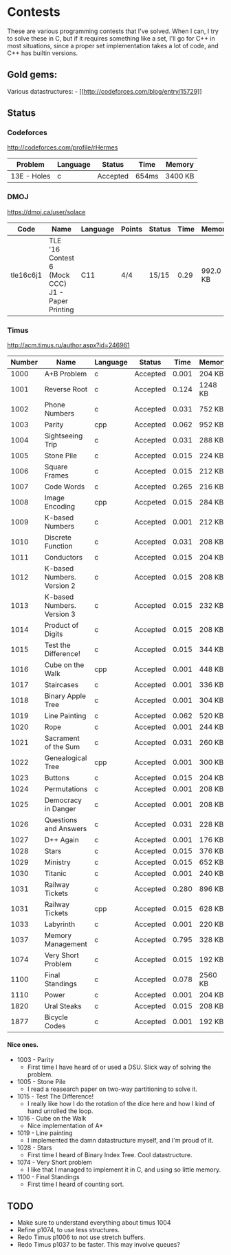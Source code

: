 # Contests

These are various programming contests that I've solved. When I can, I try to
solve these in C, but if it requires something like a set, I'll go for C++
in most situations, since a proper set implementation takes a lot of code,
and C++ has builtin versions.

## Gold gems:

Various datastructures: 
	- [[http://codeforces.com/blog/entry/15729]]

## Status

### Codeforces
http://codeforces.com/profile/rHermes

| Problem     | Language | Status   | Time  | Memory  |
| ----------- | -------- | -------- | ----- | ------- |
| 13E - Holes | c        | Accepted | 654ms | 3400 KB |

### DMOJ
https://dmoj.ca/user/solace

| Code      | Name                                             | Language | Points | Status | Time  | Memory   |
| --------- | ------------------------------------------------ | -------- | ------ | ------ | ----- | -------- |
| tle16c6j1 | TLE '16 Contest 6 (Mock CCC) J1 - Paper Printing | C11      | 4/4    | 15/15  | 0.29  | 992.0 KB |


### Timus
http://acm.timus.ru/author.aspx?id=246961

| Number | Name                       | Language | Status   | Time  | Memory  |
| ------ | -------------------------- | -------- | -------- | ----- | ------- |
| 1000   | A+B Problem                | c        | Accepted | 0.001 | 204 KB  |
| 1001   | Reverse Root               | c        | Accepted | 0.124 | 1248 KB |
| 1002   | Phone Numbers              | c        | Accepted | 0.031 | 752 KB  |
| 1003   | Parity                     | cpp      | Accepted | 0.062 | 952 KB  |
| 1004   | Sightseeing Trip           | c        | Accepted | 0.031 | 288 KB  |
| 1005   | Stone Pile                 | c        | Accepted | 0.015 | 224 KB  |
| 1006   | Square Frames              | c        | Accepted | 0.015 | 212 KB  |
| 1007   | Code Words                 | c        | Accepted | 0.265 | 216 KB  |
| 1008   | Image Encoding             | cpp      | Accpeted | 0.015 | 284 KB  |
| 1009   | K-based Numbers            | c        | Accepted | 0.001 | 212 KB  |
| 1010   | Discrete Function          | c        | Accepted | 0.031 | 208 KB  |
| 1011   | Conductors                 | c        | Accepted | 0.015 | 204 KB  |
| 1012   | K-based Numbers. Version 2 | c        | Accepted | 0.015 | 208 KB  |
| 1013   | K-based Numbers. Version 3 | c        | Accepted | 0.015 | 232 KB  |
| 1014   | Product of Digits          | c        | Accepted | 0.015 | 208 KB  |
| 1015   | Test the Difference!       | c        | Accepted | 0.015 | 344 KB  |
| 1016   | Cube on the Walk           | cpp      | Accepted | 0.001 | 448 KB  |
| 1017   | Staircases                 | c        | Accepted | 0.001 | 336 KB  |
| 1018   | Binary Apple Tree          | c        | Accepted | 0.001 | 304 KB  |
| 1019   | Line Painting              | c        | Accepted | 0.062 | 520 KB  |
| 1020   | Rope                       | c        | Accepted | 0.001 | 244 KB  |
| 1021   | Sacrament of the Sum       | c        | Accepted | 0.031 | 260 KB  |
| 1022   | Genealogical Tree          | cpp      | Accepted | 0.001 | 300 KB  |
| 1023   | Buttons                    | c        | Accepted | 0.015 | 204 KB  |
| 1024   | Permutations               | c        | Accepted | 0.001 | 208 KB  |
| 1025   | Democracy in Danger        | c        | Accepted | 0.001 | 208 KB  |
| 1026   | Questions and Answers      | c        | Accepted | 0.031 | 228 KB  |
| 1027   | D++ Again                  | c        | Accepted | 0.001 | 176 KB  |
| 1028   | Stars                      | c        | Accepted | 0.015 | 376 KB  |
| 1029   | Ministry                   | c        | Accepted | 0.015 | 652 KB  |
| 1030   | Titanic                    | c        | Accepted | 0.001 | 240 KB  |
| 1031   | Railway Tickets            | c        | Accepted | 0.280 | 896 KB  |
| 1031   | Railway Tickets            | cpp      | Accepted | 0.015 | 628 KB  |
| 1033   | Labyrinth                  | c        | Accepted | 0.001 | 220 KB  |
| 1037   | Memory Management          | c        | Accepted | 0.795 | 328 KB  |
| 1074   | Very Short Problem         | c        | Accepted | 0.015 | 192 KB  |
| 1100   | Final Standings            | c        | Accepted | 0.078 | 2560 KB |
| 1110   | Power                      | c        | Accepted | 0.001 | 204 KB  |
| 1820   | Ural Steaks                | c        | Accepted | 0.015 | 208 KB  |
| 1877   | Bicycle Codes              | c        | Accepted | 0.001 | 192 KB  |

#### Nice ones.

+ 1003 - Parity
  + First time I have heard of or used a DSU. Slick way of solving the problem.
+ 1005 - Stone Pile
  + I read a reasearch paper on two-way partitioning to solve it.
+ 1015 - Test The Difference!
  + I really like how I do the rotation of the dice here and how I kind of
  hand unrolled the loop.
+ 1016 - Cube on the Walk
  + Nice implementation of A* 
+ 1019 - Line painting
  + I implemented the damn datastructure myself, and I'm proud of it.
+ 1028 - Stars
  + First time I heard of Binary Index Tree. Cool datastructure.
+ 1074 - Very Short problem
  + I like that I managed to implement it in C, and using so little memory.
+ 1100 - Final Standings
  + First time I heard of counting sort.
 

## TODO

+ Make sure to understand everything about timus 1004
+ Refine p1074, to use less structures.
+ Redo Timus p1006 to not use stretch buffers.
+ Redo Timus p1037 to be faster. This may involve queues?
